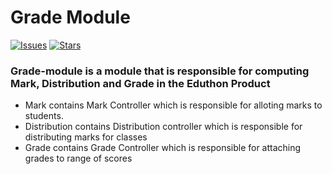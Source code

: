 # Grade Module

[![Issues](https://img.shields.io/github/issues/Delwathon/grade-module.svg?style=flat-square)](https://github.com/Delwathon/grade-module/issues)
[![Stars](https://img.shields.io/github/stars/Delwathon/grade-module.svg?style=flat-square)](https://github.com/Delwathon/grade-module/stargazers)

### Grade-module is a module that is responsible for computing Mark, Distribution and Grade in the Eduthon Product

-   Mark contains Mark Controller which is responsible for alloting marks to students.
-   Distribution contains Distribution controller which is responsible for distributing marks for classes
-   Grade contains Grade Controller which is responsible for attaching grades to range of scores

